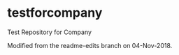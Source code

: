 # testforcompany
Test Repository for Company

Modified from the readme-edits branch on 04-Nov-2018.
